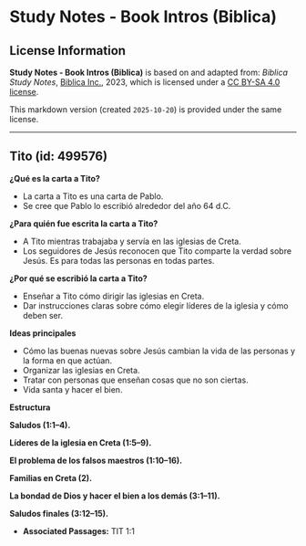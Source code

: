 # Study Notes - Book Intros (Biblica)

## License Information

**Study Notes - Book Intros (Biblica)** is based on and adapted from: _Biblica Study Notes_, [Biblica Inc.](https://www.biblica.com/), 2023, which is licensed under a [CC BY-SA 4.0 license](https://creativecommons.org/licenses/by-sa/4.0/legalcode.en).

This markdown version (created `2025-10-20`) is provided under the same license.



--------------------------------

## Tito (id: 499576)

**¿Qué es la carta a Tito?**

* La carta a Tito es una carta de Pablo.
* Se cree que Pablo lo escribió alrededor del año 64 d.C.

**¿Para quién fue escrita la carta a Tito?**

* A Tito mientras trabajaba y servía en las iglesias de Creta.
* Los seguidores de Jesús reconocen que Tito comparte la verdad sobre Jesús. Es para todas las personas en todas partes.

**¿Por qué se escribió la carta a Tito?**

* Enseñar a Tito cómo dirigir las iglesias en Creta.
* Dar instrucciones claras sobre cómo elegir líderes de la iglesia y cómo deben ser.

**Ideas principales**

* Cómo las buenas nuevas sobre Jesús cambian la vida de las personas y la forma en que actúan.
* Organizar las iglesias en Creta.
* Tratar con personas que enseñan cosas que no son ciertas.
* Vida santa y hacer el bien.

**Estructura**

**Saludos (1:1–4\).**

**Líderes de la iglesia en Creta (1:5–9\).**

**El problema de los falsos maestros (1:10–16\).**

**Familias en Creta (2\).**

**La bondad de Dios y hacer el bien a los demás (3:1–11\).**

**Saludos finales (3:12–15\).**

* **Associated Passages:** TIT 1:1

